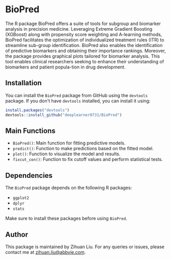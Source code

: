# BioPred

The R package BioPred offers a suite of tools for subgroup and biomarker analysis in precision medicine. Leveraging Extreme Gradient Boosting (XGBoost) along with propensity score weighting and A-learning methods, BioPred facilitates the optimization of individualized treatment rules (ITR) to streamline sub-group identification. BioPred also enables the identification of predictive biomarkers and obtaining their importance rankings. Moreover, the package provides graphical plots tailored for biomarker analysis. This tool enables clinical researchers seeking to enhance their understanding of biomarkers and patient popula-tion in drug development. 
## Installation

You can install the `BioPred` package from GitHub using the `devtools` package. If you don't have `devtools` installed, you can install it using:

```r
install.packages("devtools")
devtools::install_github("deeplearner0731/BioPred")
```
## Main Functions

- `BioPred()`: Main function for fitting predictive models.
- `predict()`: Function to make predictions based on the fitted model.
- `plot()`: Function to visualize the model and results.
- `fixcut_con()`: Function to fix cutoff values and perform statistical tests.

## Dependencies

The `BioPred` package depends on the following R packages:

- `ggplot2`
- `dplyr`
- `stats`

Make sure to install these packages before using `BioPred`.

## Author

This package is maintained by Zihuan Liu. For any queries or issues, please contact me at <zihuan.liu@abbvie.com>.

